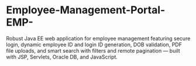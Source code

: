 # Employee-Management-Portal-EMP-
Robust Java EE web application for employee management featuring secure login, dynamic employee ID and login ID generation, DOB validation, PDF file uploads, and smart search with filters and remote pagination — built with JSP, Servlets, Oracle DB, and JavaScript.
